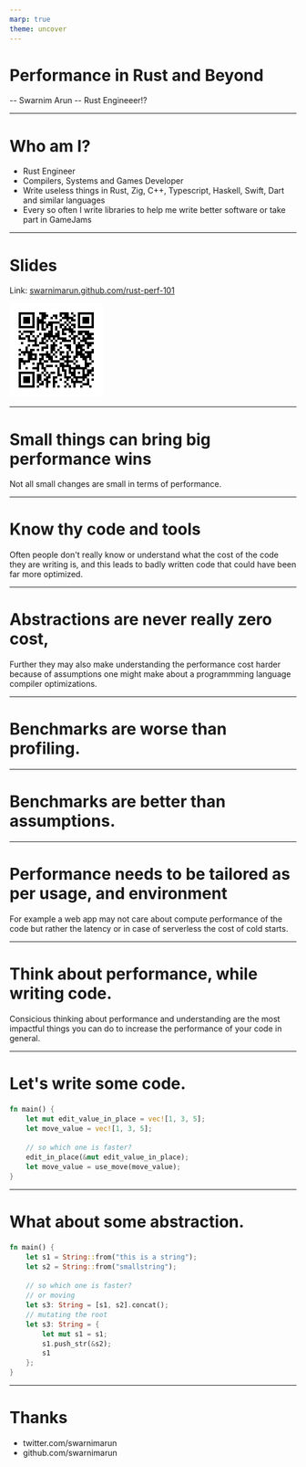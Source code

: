 ```yaml
---
marp: true
theme: uncover
---
```


# Performance in Rust and Beyond

-- Swarnim Arun
-- Rust Engineeer!?

---

# Who am I?

- Rust Engineer
- Compilers, Systems and Games Developer
- Write useless things in Rust, Zig, C++, Typescript, Haskell, Swift, Dart and similar languages
- Every so often I write libraries to help me write better software or take part in GameJams

---

# Slides

Link: [swarnimarun.github.com/rust-perf-101](https://swarnimarun.github.io/rust-perf-101)

![qr-code-to-the-above-url](./qrcode.png)

---

# Small things can bring big performance wins

Not all small changes are small in terms of performance.

---

# Know thy code and tools

Often people don't really know or understand what the cost of the code they are writing is, and this leads to badly written code that could have been far more optimized.

---

# Abstractions are never really zero cost,

Further they may also make understanding the performance cost harder because of assumptions one might make about a programmming language compiler optimizations.

---

# Benchmarks are worse than profiling. 

---

# Benchmarks are better than assumptions.

---

# Performance needs to be tailored as per usage, and environment

For example a web app may not care about compute performance of the code but rather the latency or in case of serverless the cost of cold starts.

---

# Think about performance, while writing code.

Consicious thinking about performance and understanding are the most impactful things you can do to increase the performance of your code in general.

--- 

# Let's write some code.

```rust
fn main() {
    let mut edit_value_in_place = vec![1, 3, 5];
    let move_value = vec![1, 3, 5];

    // so which one is faster?
    edit_in_place(&mut edit_value_in_place);
    let move_value = use_move(move_value);
}
```

---

# What about some abstraction.

```rust
fn main() {
    let s1 = String::from("this is a string");
    let s2 = String::from("smallstring");

    // so which one is faster?
    // or moving
    let s3: String = [s1, s2].concat();
    // mutating the root
    let s3: String = {
        let mut s1 = s1;
        s1.push_str(&s2);
        s1
    };
}
```

---

# Thanks

- twitter.com/swarnimarun
- github.com/swarnimarun
